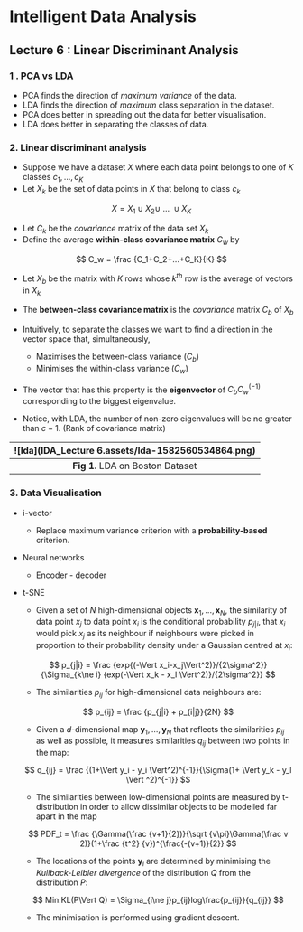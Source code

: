 # Intelligent Data Analysis



## Lecture 6 : Linear Discriminant Analysis



### 1 . PCA vs LDA

- PCA finds the direction of *maximum variance* of the data.
- LDA finds the direction of *maximum* class separation in the dataset.
- PCA does better in spreading out the data for better visualisation.
- LDA does better in separating the classes of data.



### 2. Linear discriminant analysis

- Suppose we have a dataset $X$ where each data point belongs to one of $K$ classes $c_1, ..., c_K$
- Let $X_k$ be the set of data points in $X$ that belong to class $c_k$

$$
X = X_1 \cup X_2 \cup \ ... \ \cup X_K
$$

- Let $C_k$ be the *covariance* matrix of the data set $X_k$
- Define the average **within-class covariance matrix** $C_w$ by

$$
C_w = \frac {C_1+C_2+...+C_K}{K}
$$



- Let $X_b$ be the matrix with $K$ rows whose $k^{th}$ row is the average of vectors in $X_k$
- The **between-class covariance matrix** is the *covariance* matrix $C_b$ of $X_b$



- Intuitively, to separate the classes we want to find a direction in the vector space that, simultaneously,
  - Maximises the between-class variance ($C_b$)
  - Minimises the within-class variance ($C_w$)
- The vector that has this property is the **eigenvector** of $C_bC_w^{(-1)}$ corresponding to the biggest eigenvalue.



- Notice, with LDA, the number of non-zero eigenvalues will be no greater than $c-1$. (Rank of covariance matrix)

| ![lda](IDA_Lecture 6.assets/lda-1582560534864.png) |
| :------------------------------------------------: |
|          **Fig 1.** LDA on Boston Dataset          |



### 3. Data Visualisation

- i-vector

  - Replace maximum variance criterion with a **probability-based** criterion.

- Neural networks

  - Encoder - decoder

- t-SNE

  - Given a set of $N$ high-dimensional objects $\mathbf x_1, ..., \mathbf x_N$, the similarity of data point $x_j$ to data point $x_i$ is the conditional probability $p_{j|i}$, that $x_i$ would pick $x_j$ as its neighbour if neighbours were picked in proportion to their probability density under a Gaussian centred at $x_i$:

  $$
  p_{j|i} = \frac {exp{(-\Vert x_i-x_j\Vert^2)}/{2\sigma^2}}{\Sigma_{k\ne i} {exp(-\Vert x_k - x_l \Vert^2)}/{2\sigma^2}}
  $$

  
  
  - The similarities $p_{ij}$ for high-dimensional data neighbours are:
  
  $$
p_{ij} = \frac {p_{j|i} + p_{i|j}}{2N}
  $$
  
  
  
  
  - Given a $d$-dimensional map $\mathbf y_1, ..., \mathbf y_N$ that reflects the similarities $p_{ij}$ as well as possible, it measures similarities $q_{ij}$ between two points in the map:
  
  $$
  q_{ij} = \frac {(1+\Vert y_i - y_i \Vert^2)^{-1}}{\Sigma(1+ \Vert y_k - y_l \Vert ^2)^{-1}}
  $$
  
  
  
  
  - The similarities between low-dimensional points are measured by t-distribution in order to allow dissimilar objects to be modelled far apart in the map
  
  $$
  PDF_t = \frac {\Gamma(\frac {v+1}{2})}{\sqrt {v\pi}\Gamma(\frac v 2)}(1+\frac {t^2} {v})^{\frac{-(v+1)}{2}}
  $$
  
  - The locations of the points $\mathbf y_i$ are determined by minimising the *Kullback-Leibler divergence* of the distribution $Q$ from the distribution $P$:
  
  $$
  Min:KL(P\Vert Q) = \Sigma_{i\ne j}p_{ij}log\frac{p_{ij}}{q_{ij}}
  $$
  
  - The minimisation is performed using gradient descent. 

